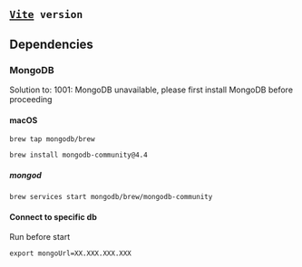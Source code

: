 ## [`Vite`](https://github.com/vitejs/vite)` version`

## Dependencies

### MongoDB

Solution to: 1001: MongoDB unavailable, please first install MongoDB before proceeding

#### macOS

```
brew tap mongodb/brew
```

```
brew install mongodb-community@4.4
```

##### mongod

```
brew services start mongodb/brew/mongodb-community
```

#### Connect to specific db

Run before start

```
export mongoUrl=XX.XXX.XXX.XXX 
```